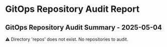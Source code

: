# GitOps Repository Audit Report

## GitOps Repository Audit Summary - 2025-05-04
⚠️ Directory 'repos' does not exist. No repositories to audit.
